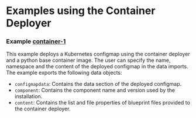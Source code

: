 # Examples using the Container Deployer

### Example [container-1](./container-1)

This example deploys a Kubernetes configmap using the container deployer and a python base container image.
The user can specify the name, namespace and the content of the deployed configmap in the data imports.
The example exports the following data objects:

* `configmapdata`: Contains the data section of the deployed configmap.
* `component`: Contains the component name and version used by the installation.
* `content`: Contains the list and file properties of blueprint files provided to the container deployer.
